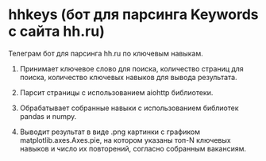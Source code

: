 # hhkeys (бот для парсинга Keywords с сайта hh.ru)
Телеграм бот для парсинга hh.ru по ключевым навыкам.

1. Принимает ключевое слово для поиска, количество страниц для поиска, 
количество ключевых навыков для вывода результата.

2. Парсит страницы с использованием aiohttp библиотеки.

3. Обрабатывает собранные навыки с использованием библиотек pandas и numpy.

4. Выводит результат в виде .png картинки с графиком matplotlib.axes.Axes.pie,
на котором указаны топ-N ключевых навыков и число их повторений, согласно собранным вакансиям.
